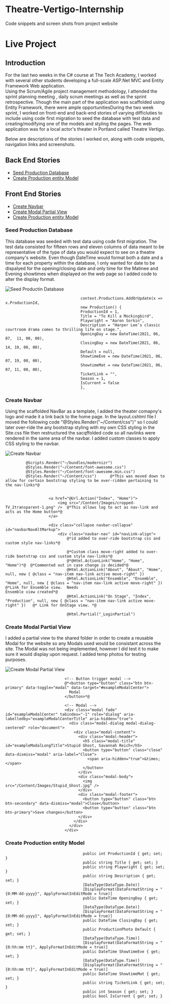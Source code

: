 # Theatre-Vertigo-Internship
Code snippets and screen shots from project website

# Live Project

## Introduction
 For the last two weeks in the C# course at The Tech Academy, I worked with several other students developing a full-scale ASP.Net MVC and Entity Framework Web application.  
Using the Scrum/Agile project management methodology, I attended the sprint planning meeting , daily scrum meetings as well as the sprint retrospective.  Though the main part of the application was scaffolded using Entity Framework, there were ample opportunitiesDuring the two week
sprint, I worked on front-end and back-end stories of varying difficluties to include using code first migration to seed the database with test data and creating/modifying
one of the models and styling the pages.  The web application was for a local actor's theater in Portland called Theatre Vertigo.

  Below are descriptions of the stories I worked on, along with code snippets, navigation links and screenshots. 

## Back End Stories
* [Seed Production Database](#seed-production-database)
* [Create Production entity Model](#create-production-entity-model)

## Front End Stories
* [Create Navbar](#create-navbar)
* [Create Modal Partial View](#create-modal-partial-view)
* [Create Production entity Model](#create-production-entity-model)

### Seed Production Database
 This database was seeded with test data using code first migration.  The test data consisted for fifteen rows and eleven columns of data meant to be representative of the type of data you would expect to see on a theatre company's website.  Even though DateTime would format both a date and a time for each property within the database, I only wanted for date to be dispalyed for the opening/closing date and only time for the Matinee and Evening showtimes when displayed on the web page so I added code to alter the display format.
 
 ![Seed Productin Database](https://github.com/TB9652/Theatre-Vertigo-Internship/blob/main/Database%20seed.PNG)
 
                            
                                     context.Productions.AddOrUpdate(x => x.ProductionId,
                                     new Production() {
                                     ProductionId = 1,
                                     Title = "To Kill a Mockingbird",
                                     Playwright = "Aaron Sorkin",
                                     Description = "Harper Lee’s classic courtroom drama comes to thrilling life on stage.",
                                     OpeningDay = new DateTime(2021, 06, 07,  11, 00, 00),
                                     ClosingDay = new DateTime(2021, 06, 14, 19, 00, 00),
                                     Default = null,
                                     ShowtimeEve = new DateTime(2021, 06, 07, 19, 00, 00),
                                     ShowtimeMat = new DateTime(2021, 06, 07, 11, 00, 00),
                                     TicketLink = "",
                                     Season = 1,
                                     IsCurrent = false
                                     },
                              

### Create Navbar

 Using the scaffolded NavBar as a template, I added the theater comapny's logo and made it a link back to the home page.  In the layout.cshtml file I moved the following code "@Styles.Render("~/Content/css")" so I could later over-ride the any bootstrap styling with my own CSS styling in the Site.css file then restructured the sacqffolded code so all navlinks were rendered in the same area of the navbar.  I added custom classes to apply CSS styling to the navbar.
 
 ![Create Navbar](https://github.com/TB9652/Theatre-Vertigo-Internship/blob/main/NavBar.PNG)

 
         
             @Scripts.Render("~/bundles/modernizr")
             @Styles.Render("~/Content/font-awesome.css")
             @Styles.Render("~/Content/font-awesome.min.css")
             @Styles.Render("~/Content/css")      @*This was moved down to allow for certain bootstrap styling to be over-ridden pertaining to the nav-links*@

             
                       <a href="@Url.Action("Index", "Home")">
                           <img src="/Content/Images/cropped-TV_2transparent-1.png" />  @*This allows log to act as nav-link and acts as the Home button*@
                       </a>

                       <div class="collapse navbar-collapse" id="navbarNavAltMarkup">
                           <div class="navbar-nav" id="navLink-align">
                               @*id added to over-ride bootstrap css and custom style nav-links*@

                               @*Custom class move-right added to over-ride bootstrap css and custom style nav-links*@
                               @*@Html.ActionLink("Home", "Home", "Home")*@  @*Commented out in case change is decided*@
                               @Html.ActionLink("About", "About", "Home", null, new { @class = "nav-item nav-link active move-right" })
                               @Html.ActionLink("Ensemble", "Ensemble", "Home", null, new { @class = "nav-item nav-link active move-right" })   @*Link for Ensemble view.  Needs                                 Ensemble view created*@
                               @Html.ActionLink("On Stage", "Index", "Production", null, new { @class = "nav-item nav-link active move-right" })   @* Link for OnStage view. *@

                               @Html.Partial("_LoginPartial")

### Create Modal Partial View
 I added a partial view to the shared folder in order to create a reusable Modal for the website so any Modals used would be consistant across the site.  The Modal was not being implemented, however I did test it to make sure it would display upon request.  I added temp photos for testing purposes.
 
 ![Create Modal Partial View](https://github.com/TB9652/Theatre-Vertigo-Internship/blob/main/Modal.PNG)

                              <!-- Button trigger modal -->
                              @*<button type="button" class="btn btn-primary" data-toggle="modal" data-target="#exampleModalCenter">
                                Modal
                              </button>*@

                              <!-- Modal -->
                              <div class="modal fade" id="exampleModalCenter" tabindex="-1" role="dialog" aria-labelledby="exampleModalCenterTitle" aria-hidden="true">
                                <div class="modal-dialog modal-dialog-centered" role="document">
                                  <div class="modal-content">
                                    <div class="modal-header">
                                      <h5 class="modal-title" id="exampleModalLongTitle">Stupid Ghost, Savannah Reich</h5>
                                      <button type="button" class="close" data-dismiss="modal" aria-label="Close">
                                        <span aria-hidden="true">&times;</span>
                                      </button>
                                    </div>
                                    <div class="modal-body">
                                      <img src="/Content/Images/Stupid_Ghost.jpg" />
                                    </div>
                                    <div class="modal-footer">
                                      <button type="button" class="btn btn-secondary" data-dismiss="modal">Close</button>
                                      <button type="button" class="btn btn-primary">Save changes</button>
                                    </div>
                                  </div>
                                </div>
                              </div>

### Create Production entity Model

                              
                                      public int ProductionId { get; set; }
                                      public string Title { get; set; }
                                      public string Playwright { get; set; }
                                      public string Description { get; set; }
                                      [DataType(DataType.Date)]
                                      [DisplayFormat(DataFormatString = "{0:MM-dd-yyyy}", ApplyFormatInEditMode = true)]
                                      public DateTime OpeningDay { get; set; }
                                      [DataType(DataType.Date)]
                                      [DisplayFormat(DataFormatString = "{0:MM-dd-yyyy}", ApplyFormatInEditMode = true)]
                                      public DateTime ClosingDay { get; set; }
                                      public ProductionPhoto Default { get; set; }
                                      [DataType(DataType.Time)]
                                      [DisplayFormat(DataFormatString = "{0:hh:mm tt}", ApplyFormatInEditMode = true)]
                                      public DateTime ShowtimeEve { get; set; }
                                      [DataType(DataType.Time)]
                                      [DisplayFormat(DataFormatString = "{0:hh:mm tt}", ApplyFormatInEditMode = true)]
                                      public DateTime ShowtimeMat { get; set; }
                                      public string TicketLink { get; set; }
                                      public int Season { get; set; }
                                      public bool IsCurrent { get; set; }
                                

